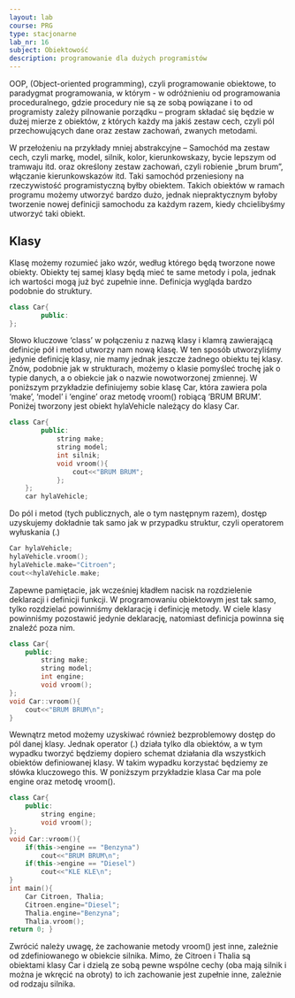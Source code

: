 ```yaml
---
layout: lab
course: PRG
type: stacjonarne
lab_nr: 16
subject: Obiektowość
description: programowanie dla dużych programistów
---
```

OOP, (Object-oriented programming), czyli programowanie obiektowe, to paradygmat programowania, w którym - w odróżnieniu od programowania proceduralnego, gdzie procedury nie są ze sobą powiązane i to od programisty zależy pilnowanie porządku – program składać się będzie w dużej mierze z obiektów, z których każdy ma jakiś zestaw cech, czyli pól przechowujących dane oraz zestaw zachowań, zwanych metodami.

W przełożeniu na przykłady mniej abstrakcyjne – Samochód ma zestaw cech, czyli markę, model, silnik, kolor, kierunkowskazy, bycie lepszym od tramwaju itd. oraz określony zestaw zachowań, czyli robienie „brum brum”, włączanie kierunkowskazów itd. Taki samochód przeniesiony na rzeczywistość programistyczną byłby obiektem. Takich obiektów w ramach programu możemy utworzyć bardzo dużo, jednak niepraktycznym byłoby tworzenie nowej definicji samochodu za każdym razem, kiedy chcielibyśmy utworzyć taki obiekt.

## Klasy

Klasę możemy rozumieć jako wzór, według którego będą tworzone nowe obiekty. Obiekty tej samej klasy będą mieć te same metody i pola, jednak ich wartości mogą już być zupełnie inne. Definicja wygląda bardzo podobnie do struktury.

```c++
class Car{
        public:
};
```

Słowo kluczowe ‘class’ w połączeniu z nazwą klasy i klamrą zawierającą definicje pół i metod utworzy nam nową klasę. W ten sposób utworzyliśmy jedynie definicję klasy, nie mamy jednak jeszcze żadnego obiektu tej klasy. Znów, podobnie jak w strukturach, możemy o klasie pomyśleć trochę jak o typie danych, a o obiekcie jak o nazwie nowotworzonej zmiennej. W poniższym przykładzie definiujemy sobie klasę Car, która zawiera pola ‘make’, ‘model’ i ‘engine’ oraz metodę vroom() robiącą ‘BRUM BRUM’. Poniżej tworzony jest obiekt hylaVehicle należący do klasy Car.

```c++
class Car{
        public:
            string make;
            string model;
            int silnik;
            void vroom(){
                cout<<"BRUM BRUM";
            };
    };
    car hylaVehicle;
```

Do pól i metod (tych publicznych, ale o tym następnym razem), dostęp uzyskujemy dokładnie tak samo jak w przypadku struktur, czyli operatorem wyłuskania (.)

```c++
Car hylaVehicle; 
hylaVehicle.vroom(); 
hylaVehicle.make="Citroen"; 
cout<<hylaVehicle.make;
```

Zapewne pamiętacie, jak wcześniej kładłem nacisk na rozdzielenie deklaracji i definicji funkcji. W programowaniu obiektowym jest tak samo, tylko rozdzielać powinniśmy deklarację i definicję metody. W ciele klasy powinniśmy pozostawić jedynie deklarację, natomiast definicja powinna się znaleźć poza nim.

```c++
class Car{
    public:
        string make;
        string model;
        int engine;
        void vroom();
};
void Car::vroom(){
    cout<<"BRUM BRUM\n";
}
```

Wewnątrz metod możemy uzyskiwać również bezproblemowy dostęp do pól danej klasy. Jednak operator (.) działa tylko dla obiektów, a w tym wypadku tworzyć będziemy dopiero schemat działania dla wszystkich obiektów definiowanej klasy. W takim wypadku korzystać będziemy ze słówka kluczowego this.
W poniższym przykładzie klasa Car ma pole engine oraz metodę vroom().

```c++
class Car{
    public:
        string engine;
        void vroom();
};
void Car::vroom(){
    if(this->engine == "Benzyna")
        cout<<"BRUM BRUM\n";
    if(this->engine == "Diesel")
        cout<<"KLE KLE\n";
}
int main(){
    Car Citroen, Thalia;
    Citroen.engine="Diesel";
    Thalia.engine="Benzyna";
    Thalia.vroom();
return 0; }
```

Zwrócić należy uwagę, że zachowanie metody vroom() jest inne, zależnie od zdefiniowanego w obiekcie silnika. Mimo, że Citroen i Thalia są obiektami klasy Car i dzielą ze sobą pewne wspólne cechy (oba mają silnik i można je wkręcić na obroty) to ich zachowanie jest zupełnie inne, zależnie od rodzaju silnika.

